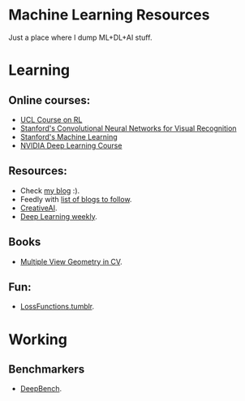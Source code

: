 # Machine Learning Resources

Just a place where I dump ML+DL+AI stuff.


# Learning

## Online courses:

* [UCL Course on RL](http://www0.cs.ucl.ac.uk/staff/d.silver/web/Teaching.html)
* [Stanford's Convolutional Neural Networks for Visual Recognition](http://cs231n.stanford.edu/)
* [Stanford's Machine Learning](http://cs229.stanford.edu/)
* [NVIDIA Deep Learning Course](https://www.youtube.com/playlist?list=PL5B692fm6--tI-ijknnVZWbXU2H4JpSYe)


## Resources:

* Check [my blog](http://bt3gl.github.io/) :).
* Feedly with [list of blogs to follow](https://raw.githubusercontent.com/bt3gl/Machine-Learning-Resources/master/ml_ai_feedly.opml).
* [CreativeAI](http://www.creativeai.net/).
* [Deep Learning weekly](http://www.deeplearningweekly.com/).


## Books

* [Multiple View Geometry in CV](https://www.goodreads.com/book/show/18938711-multiple-view-geometry-in-computer-vision).

## Fun:

* [LossFunctions.tumblr](http://lossfunctions.tumblr.com/).



# Working

## Benchmarkers

* [DeepBench](https://github.com/baidu-research/DeepBench).